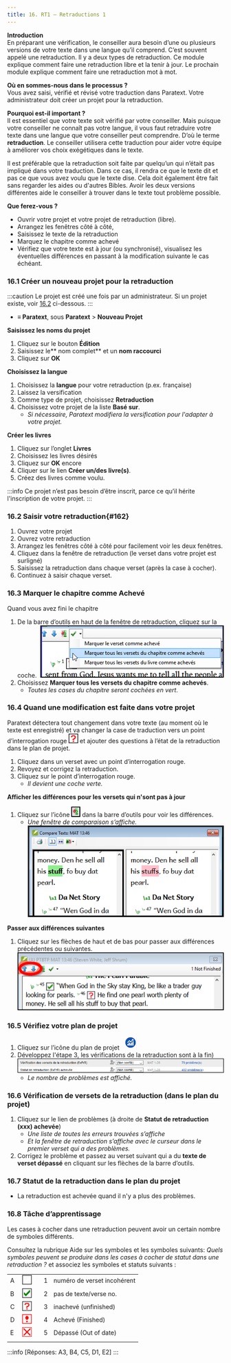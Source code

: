 ```yaml
---
title: 16. RT1 – Retraductions 1
---
```

**Introduction**  
En préparant une vérification, le conseiller aura besoin d’une ou plusieurs versions de votre texte dans une langue qu’il comprend. C’est souvent appelé une retraduction. Il y a deux types de retraduction. Ce module explique comment faire une retraduction libre et la tenir à jour. Le prochain module explique comment faire une retraduction mot à mot.

**Où en sommes-nous dans le processus ?**  
Vous avez saisi, vérifié et révisé votre traduction dans Paratext. Votre administrateur doit créer un projet pour la retraduction.

**Pourquoi est-il important ?**  
Il est essentiel que votre texte soit vérifié par votre conseiller. Mais puisque votre conseiller ne connaît pas votre langue, il vous faut retraduire votre texte dans une langue que votre conseiller peut comprendre. D’où le terme **retraduction**. Le conseiller utilisera cette traduction pour aider votre équipe à améliorer vos choix exégétiques dans le texte.

Il est préférable que la retraduction soit faite par quelqu’un qui n’était pas impliqué dans votre traduction. Dans ce cas, il rendra ce que le texte dit et pas ce que vous avez voulu que le texte dise. Cela doit également être fait sans regarder les aides ou d'autres Bibles. Avoir les deux versions différentes aide le conseiller à trouver dans le texte tout problème possible.

**Que ferez-vous ?**  
-  Ouvrir votre projet et votre projet de retraduction (libre).
-  Arrangez les fenêtres côté à côté,
-  Saisissez le texte de la retraduction
-  Marquez le chapitre comme achevé
-  Vérifiez que votre texte est à jour (ou synchronisé), visualisez les éventuelles différences en passant à la modification suivante le cas échéant.

### 16.1 Créer un nouveau projet pour la retraduction

:::caution
Le projet est créé une fois par un administrateur. Si un projet existe, voir [16.2](#162) ci-dessous. 
:::

- **≡ Paratext**, sous **Paratext** \> **Nouveau Projet**

**Saisissez les noms du projet**
1. Cliquez sur le bouton **Édition**
2. Saisissez le** nom complet** et un **nom raccourci**
3. Cliquez sur **OK**

**Choisissez la langue**
1. Choisissez la **langue** pour votre retraduction (p.ex. française)
5. Laissez la versification
6. Comme type de projet, choisissez **Retraduction** 
7. Choisissez votre projet de la liste **Basé sur**.  
   - *Si nécessaire, Paratext modifiera la versification pour l'adapter à votre projet.*

**Créer les livres**  
1. Cliquez sur l’onglet **Livres**
2.  Choisissez les livres désirés
3.  Cliquez sur **OK** encore
4.  Cliquer sur le lien **Créer un/des livre(s)**.
5.  Créez des livres comme voulu.

:::info
Ce projet n’est pas besoin d’être inscrit, parce ce qu’il hérite l'inscription de votre projet.
:::

### 16.2 Saisir votre retraduction{#162}

1. Ouvrez votre projet
1. Ouvrez votre retraduction
1. Arrangez les fenêtres côté à côté pour facilement voir les deux fenêtres.
1. Cliquez dans la fenêtre de retraduction (le verset dans votre projet est surligné)
1. Saisissez la retraduction dans chaque verset (après la case à cocher).
1. Continuez à saisir chaque verset.

### 16.3 Marquer le chapitre comme Achevé

Quand vous avez fini le chapitre
1. De la barre d’outils en haut de la fenêtre de retraduction, cliquez sur la coche.
  ![](../media/fa91cc9ca5da7849a9d3521c106974f4.png)
1. Choisissez **Marquer tous les versets du chapitre comme achevés**.  
   -  *Toutes les cases du chapitre seront cochées en vert*.

### 16.4 Quand une modification est faite dans votre projet

Paratext détectera tout changement dans votre texte (au moment où le texte est enregistré) et va changer la case de traduction vers un point d’interrogation rouge ![](../media/fd2a2899133a5e6932581c91e4a3f0e3.png) et ajouter des questions à l’état de la retraduction dans le plan de projet.

1. Cliquez dans un verset avec un point d’interrogation rouge.
1. Revoyez et corrigez la retraduction.
1. Cliquez sur le point d’interrogation rouge.  
   -  *Il devient une coche verte.*

**Afficher les différences pour les versets qui n'sont pas à jour**  
1. Cliquez sur l’icône ![](../media/5b9af43b92e2984dfe2614a1d297c3dd.png) dans la barre d’outils pour voir les différences.  
    -  *Une fenêtre de comparaison s’affiche.*
    ![](../media/4c4861961bdc6b29ac2b12df524933af.png)

**Passer aux différences suivantes**  
1. Cliquez sur les flèches de haut et de bas pour passer aux différences précédentes ou suivantes.
    ![](../media/66e34d402a20c35065e728c76462356f.png)

### 16.5 Vérifiez votre plan de projet

1. Cliquez sur l’icône du plan de projet ![](../media/d4f73d4e85851f0a7038bdd7f203d5f5.png)
1. Développez l'étape 3, les vérifications de la retraduction sont à la fin)
   ![](../media/51e432962bdc525142b1e8b23fec5ebe.png)  
     -  *Le nombre de problèmes est affiché.*

### 16.6 Vérification de versets de la retraduction (dans le plan du projet)

1. Cliquez sur le lien de problèmes (à droite de **Statut de retraduction (xxx) achevée**)  
     -  *Une liste de toutes les erreurs trouvées s’affiche*
     - *Et la fenêtre de retraduction s’affiche avec le curseur dans le premier verset qui a des problèmes.*
1. Corrigez le problème et passez au verset suivant qui a du **texte de verset dépassé** en cliquant sur les flèches de la barre d’outils.

### 16.7 Statut de la retraduction dans **le plan du projet**

- La retraduction est achevée quand il n'y a plus des problèmes.

### 16.8 Tâche d’apprentissage

Les cases à cocher dans une retraduction peuvent avoir un certain nombre de symboles différents.

Consultez la rubrique Aide sur les symboles et les symboles suivants: *Quels symboles peuvent se produire dans les cases à cocher de statut dans une retraduction ?* et associez les symboles et statuts suivants :

| | | | |  |
|---|-------------------------------------------------|---|---|-----------------------------|
| A | ![](../media/09b61c5c6d378fe5eb55993803e9fa62.png) |   | 1 | numéro de verset incohérent |
| B | ![](../media/137adc925e0bf657c630c10699ddc5f8.png) |   | 2 | pas de texte/verse no.      |
| C | ![](../media/82d0c3ada1245233d0d5fe0b4e650e44.png) |   | 3 | inachevé (unfinished)       |
| D | ![](../media/0cfc20f7ce5ae319c3aeb941e70fa482.png) |   | 4 | Achevé (Finished)           |
| E | ![](../media/aeb91707fa743aa95460a958d7f7f8f4.png) |   | 5 | Dépassé (Out of date)       |
| |


:::info
[Réponses: A3, B4, C5, D1, E2]
:::